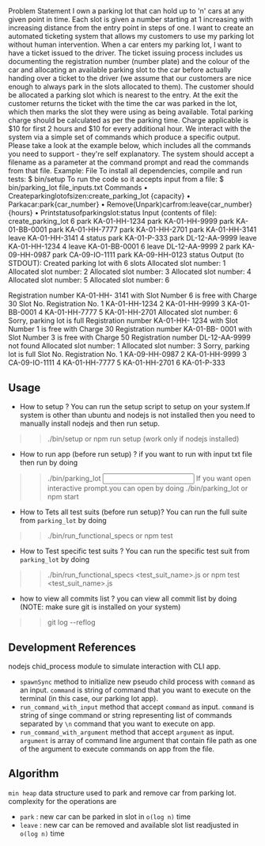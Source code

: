 ##
Problem Statement
I own a parking lot that can hold up to 'n' cars at any given point in time. Each slot is given a number starting at 1 increasing with increasing distance from the entry point in steps of one. I want to create an automated ticketing system that allows my customers to use my parking lot without human intervention.
When a car enters my parking lot, I want to have a ticket issued to the driver. The ticket issuing process includes us documenting the registration number (number plate) and the colour of the car and allocating an available parking slot to the car before actually handing over a ticket to the driver (we assume that our customers are nice enough to always park in the slots allocated to them). The customer should be allocated a parking slot which is nearest to the entry. At the exit the customer returns the ticket with the time the car was parked in the lot, which then marks the slot they were using as being available. Total parking charge should be calculated as per the parking time. Charge applicable is $10 for first 2 hours and $10 for every additional hour.
We interact with the system via a simple set of commands which produce a specific output. Please take a look at the example below, which includes all the commands
you need to support - they're self explanatory. The system should accept a filename as a parameter at the command prompt and read the commands from that file.
Example: File
To install all dependencies, compile and run tests:
$ bin/setup
To run the code so it accepts input from a file:
$ bin/parking_lot file_inputs.txt
Commands
• Createparkinglotofsizen:create_parking_lot {capacity}
• Parkacar:park{car_number}
• Remove(Unpark)carfrom:leave{car_number}{hours}
• Printstatusofparkingslot:status
Input (contents of file):
create_parking_lot 6 park KA-01-HH-1234 park KA-01-HH-9999 park KA-01-BB-0001 park KA-01-HH-7777 park KA-01-HH-2701 park KA-01-HH-3141 leave KA-01-HH-3141 4 status
park KA-01-P-333
park DL-12-AA-9999 leave KA-01-HH-1234 4 leave KA-01-BB-0001 6 leave DL-12-AA-9999 2 park KA-09-HH-0987 park CA-09-IO-1111 park KA-09-HH-0123 status
Output (to STDOUT):
Created parking lot with 6 slots
Allocated slot number: 1
Allocated slot number: 2
Allocated slot number: 3
Allocated slot number: 4
Allocated slot number: 5
Allocated slot number: 6



Registration number KA-01-HH-
3141 with Slot Number 6 is free with Charge 30 Slot No. Registration No.
1 KA-01-HH-1234
2 KA-01-HH-9999
3 KA-01-BB-0001
4 KA-01-HH-7777
5 KA-01-HH-2701
Allocated slot number: 6
Sorry, parking lot is full
Registration number KA-01-HH-
1234 with Slot Number 1 is free with Charge 30 Registration number KA-01-BB-
0001 with Slot Number 3 is free with Charge 50 Registration number DL-12-AA-9999 not found Allocated slot number: 1
Allocated slot number: 3
Sorry, parking lot is full
Slot No. Registration No.
1 KA-09-HH-0987
2 KA-01-HH-9999
3 CA-09-IO-1111
4 KA-01-HH-7777
5 KA-01-HH-2701
6 KA-01-P-333




## Usage

- How to setup ?
You can run the setup script to setup on your system.If system is other than ubuntu and nodejs is not installed then you need to manually install nodejs and then run setup.
>> ./bin/setup
or
>> npm run setup (work only if nodejs installed)


- How to run app (before run setup) ?
if you want to run with input txt file then run by doing
>>./bin/parking_lot <input file_full_path>
If you want open interactive prompt.you can open by doing
>>./bin/parking_lot
or
>> npm start 


- How to Tets all test suits (before run setup)?
You can run the full suite from `parking_lot` by doing
>> ./bin/run_functional_specs
or
>> npm test


- How to Test specific test suits ?
You can run the specific test suit from `parking_lot` by doing
>> ./bin/run_functional_specs <test_suit_name>.js
or
>> npm test <test_suit_name>.js


- how to view all commits list ?
you can view all commit list by doing (NOTE: make sure git is installed on your system)
>> git log --reflog

## Development References

nodejs chid_process module to simulate interaction with CLI app.

- `spawnSync` method to initialize new pseudo child process with `command` as an input. `command` is string of command that you want to execute on the terminal (in this case, our parking lot app).
- `run_command_with_input` method that accept `command` as input. `command` is string of singe command or string representing list of commands separated by `\n` command that you want to execute on app.
- `run_command_with_argument`  method that accept `argument` as input. `argument` is array of command line argument that contain file path as one of the argument to execute commands on app from the file.



## Algorithm

`min heap` data structure used to park and remove car from parking lot. complexity for the operations are
- `park` : new car can be parked in slot in `o(log n)` time
- `leave` : new car can be removed and available slot list readjusted in `o(log n)` time


